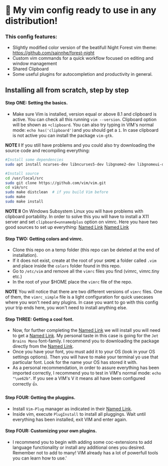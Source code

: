 # :rocket: My vim config ready to use in any distribution!

### This config features:

- Slightly modified color version of the beatifull Night Forest vim theme: https://github.com/sainnhe/forest-night
- Custom vim commands for a quick workflow focused on editing and window management
- Shared Clipboard
- Some useful plugins for autocompletion and productivity in general.

## Installing all from scratch, step by step

#### Step ONE: Setting the basics.
- Make sure Vim is installed, version equal or above 8.1 and clipboard is active. You can check all this running `vim --version`. Clipboard option will be shown as `+clipboard`. You can also try typing in VIM's normal mode: `echo has('clipboard')`and you should get a `1`. In case clipboard is not active you can install the package `vim-gtk`.

**NOTE I** If you still have problems and you could also try downloading the source code and recompiling everything:
```bash
#Install some dependencies
sudo apt install ncurses-dev libncurses5-dev libgnome2-dev libgnomeui-dev libgtk2.0-dev libatk1.0-dev libbonoboui2-dev libcairo2-dev libx11-dev libxpm-dev libxt-dev python-dev python3-dev ruby-dev lua5.1 lua5.1-dev libperl-dev

#Install source
cd /usr/local/src
sudo git clone https://github.com/vim/vim.git
cd vim/src
sudo make distclean  # if you build Vim before
sudo make
sudo make install
```
**NOTE II** On Windows Subsystem Linux you will have problems with clipboard portability. In order to solve this you will have to install a X11 server and set `clipboard=unnamedplus` option on vimrc. Here you have two good sources to set up everything:
[Named Link](https://gist.github.com/necojackarc/02c3c81e1525bb5dc3561f378e921541 "guide1")
[Named Link](https://stackoverflow.com/questions/61110603/how-to-set-up-working-x11-forwarding-on-wsl2 "guide2")

#### Step TWO: Getting colors and vimrc.
- Clone this repo on a temp folder (this repo can be deleted at the end of installation).
- If it does not exist, create at the root of your `$HOME` a folder called `.vim` and place inside the `colors` folder found in this repo.
- Go to `/etc/vim` and remove all the `vimrc` files you find (vimrc, vimrc.tiny etc.)
- In the root of your $HOME place the `vimrc` file of the repo.

**NOTE** You will notice that there are two different versions of `vimrc` files. One of them, the `vimrc_simple` file is a light configuration for quick usecases where you won't need any plugins. In case you want to go with this config your trip ends here, you won't need to install anything else.

#### Step THREE: Getting a cool font.
- Now, for further completing the [Named Link](https://github.com/sainnhe/forest-night "night-forest theme") we will install you will need to get a [Named Link](https://github.com/ryanoasis/nerd-fonts "Nerd Font"). My personal taste in this case is going for the `Jet Brains Mono` font-family. I recommend you to downloading the package directly from the [Named Link](https://github.com/ryanoasis/nerd-fonts/releases/tag/v2.1.0 "latest release section").
- Once you have your font, you must add it to your OS (look in your OS settings options). Then you will have to make your terminal yo use that particular font. Look for the name your OS has stored it with.
- As a personal recommendation, in order to assure everything has been imported correctly, I recommend you to test in VIM's normal mode: `echo "\ue62b"`. If you see a VIM's V it means all have been configured correctly :thumbsup:.

#### Step FOUR: Getting the pluggins.
- Install `Vim-Plug` manager as indicated in their [Named Link](https://github.com/junegunn/vim-plug "source repo"). 
- Inside vim, execute `PlugInstall` to install all pluggings. Wait until everything has been installed, exit VIM and enter again.

#### Step FOUR: Customizing your own plugins.
- I recommend you to begin with adding some coc-extensions to add language functionality or install any additional ones you desired. Remember not to add to many! VIM already has a lot of powerfull tools you can learn how to use.'
